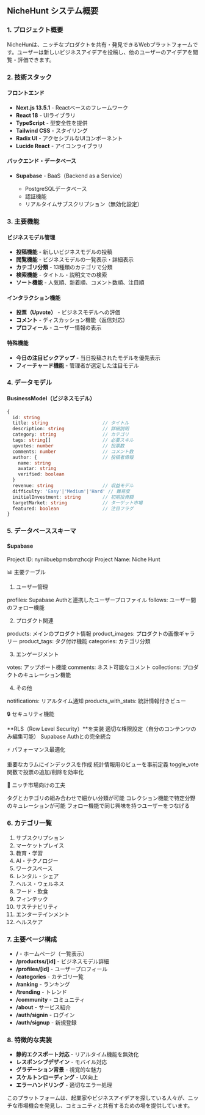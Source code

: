 ## NicheHunt システム概要

### 1. プロジェクト概要

NicheHunは、ニッチなプロダクトを共有・発見できるWebプラットフォームです。ユーザーは新しいビジネスアイデアを投稿し、他のユーザーのアイデアを閲覧・評価できます。

### 2. 技術スタック

#### フロントエンド

- __Next.js 13.5.1__ - Reactベースのフレームワーク
- __React 18__ - UIライブラリ
- __TypeScript__ - 型安全性を提供
- __Tailwind CSS__ - スタイリング
- __Radix UI__ - アクセシブルなUIコンポーネント
- __Lucide React__ - アイコンライブラリ

#### バックエンド・データベース

- __Supabase__ - BaaS（Backend as a Service）

  - PostgreSQLデータベース
  - 認証機能
  - リアルタイムサブスクリプション（無効化設定）

### 3. 主要機能

#### ビジネスモデル管理

- __投稿機能__ - 新しいビジネスモデルの投稿
- __閲覧機能__ - ビジネスモデルの一覧表示・詳細表示
- __カテゴリ分類__ - 13種類のカテゴリで分類
- __検索機能__ - タイトル・説明文での検索
- __ソート機能__ - 人気順、新着順、コメント数順、注目順

#### インタラクション機能

- __投票（Upvote）__ - ビジネスモデルへの評価
- __コメント__ - ディスカッション機能（返信対応）
- __プロフィール__ - ユーザー情報の表示

#### 特殊機能

- __今日の注目ピックアップ__ - 当日投稿されたモデルを優先表示
- __フィーチャード機能__ - 管理者が選定した注目モデル

### 4. データモデル

#### BusinessModel（ビジネスモデル）

```typescript
{
  id: string
  title: string                    // タイトル
  description: string              // 詳細説明
  category: string                 // カテゴリ
  tags: string[]                   // 必要スキル
  upvotes: number                  // 投票数
  comments: number                 // コメント数
  author: {                        // 投稿者情報
    name: string
    avatar: string
    verified: boolean
  }
  revenue: string                  // 収益モデル
  difficulty: 'Easy'|'Medium'|'Hard' // 難易度
  initialInvestment: string        // 初期投資額
  targetMarket: string             // ターゲット市場
  featured: boolean                // 注目フラグ
}
```

### 5. データベーススキーマ
#### Supabase
Project ID: nyniibuebpmsbmzhccjr
Project Name: Niche Hunt

📊 主要テーブル
1. ユーザー管理

profiles: Supabase Authと連携したユーザープロファイル
follows: ユーザー間のフォロー機能

2. プロダクト関連

products: メインのプロダクト情報
product_images: プロダクトの画像ギャラリー
product_tags: タグ付け機能
categories: カテゴリ分類

3. エンゲージメント

votes: アップボート機能
comments: ネスト可能なコメント
collections: プロダクトのキュレーション機能

4. その他

notifications: リアルタイム通知
products_with_stats: 統計情報付きビュー

🔒 セキュリティ機能

**RLS（Row Level Security）**を実装
適切な権限設定（自分のコンテンツのみ編集可能）
Supabase Authとの完全統合

⚡ パフォーマンス最適化

重要なカラムにインデックスを作成
統計情報用のビューを事前定義
toggle_vote関数で投票の追加/削除を効率化

🎯 ニッチ市場向けの工夫

タグとカテゴリの組み合わせで細かい分類が可能
コレクション機能で特定分野のキュレーションが可能
フォロー機能で同じ興味を持つユーザーをつなげる


### 6. カテゴリ一覧

1. サブスクリプション
2. マーケットプレイス
3. 教育・学習
4. AI・テクノロジー
5. ワークスペース
6. レンタル・シェア
7. ヘルス・ウェルネス
8. フード・飲食
9. フィンテック
10. サステナビリティ
11. エンターテインメント
12. ヘルスケア

### 7. 主要ページ構成

- __/__ - ホームページ（一覧表示）
- __/productss/[id]__ - ビジネスモデル詳細
- __/profiles/[id]__ - ユーザープロフィール
- __/categories__ - カテゴリ一覧
- __/ranking__ - ランキング
- __/trending__ - トレンド
- __/community__ - コミュニティ
- __/about__ - サービス紹介
- __/auth/signin__ - ログイン
- __/auth/signup__ - 新規登録

### 8. 特徴的な実装

- __静的エクスポート対応__ - リアルタイム機能を無効化
- __レスポンシブデザイン__ - モバイル対応
- __グラデーション背景__ - 視覚的な魅力
- __スケルトンローディング__ - UX向上
- __エラーハンドリング__ - 適切なエラー処理

このプラットフォームは、起業家やビジネスアイデアを探している人々が、ニッチな市場機会を発見し、コミュニティと共有するための場を提供しています。

